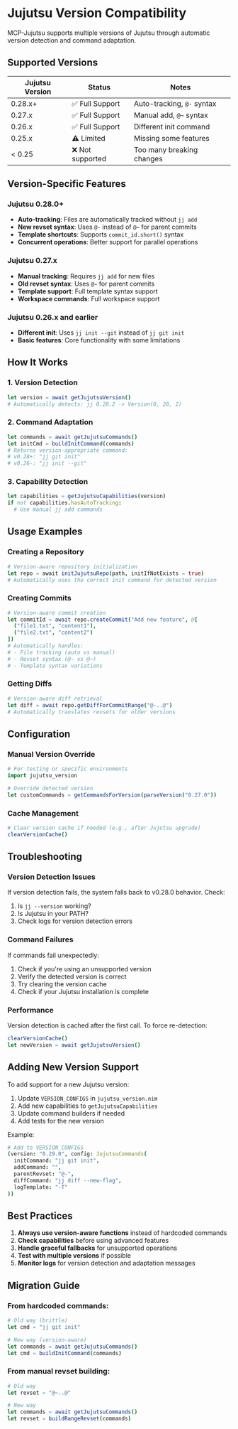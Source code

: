 # Jujutsu Version Compatibility

MCP-Jujutsu supports multiple versions of Jujutsu through automatic version detection and command adaptation.

## Supported Versions

| Jujutsu Version | Status | Notes |
|----------------|--------|-------|
| 0.28.x+ | ✅ Full Support | Auto-tracking, `@-` syntax |
| 0.27.x | ✅ Full Support | Manual add, `@~` syntax |
| 0.26.x | ✅ Full Support | Different init command |
| 0.25.x | ⚠️ Limited | Missing some features |
| < 0.25 | ❌ Not supported | Too many breaking changes |

## Version-Specific Features

### Jujutsu 0.28.0+
- **Auto-tracking**: Files are automatically tracked without `jj add`
- **New revset syntax**: Uses `@-` instead of `@~` for parent commits
- **Template shortcuts**: Supports `commit_id.short()` syntax
- **Concurrent operations**: Better support for parallel operations

### Jujutsu 0.27.x
- **Manual tracking**: Requires `jj add` for new files
- **Old revset syntax**: Uses `@~` for parent commits
- **Template support**: Full template syntax support
- **Workspace commands**: Full workspace support

### Jujutsu 0.26.x and earlier
- **Different init**: Uses `jj init --git` instead of `jj git init`
- **Basic features**: Core functionality with some limitations

## How It Works

### 1. Version Detection
```nim
let version = await getJujutsuVersion()
# Automatically detects: jj 0.28.2 -> Version(0, 28, 2)
```

### 2. Command Adaptation
```nim
let commands = await getJujutsuCommands()
let initCmd = buildInitCommand(commands)
# Returns version-appropriate command:
# v0.28+: "jj git init"
# v0.26-: "jj init --git"
```

### 3. Capability Detection
```nim
let capabilities = getJujutsuCapabilities(version)
if not capabilities.hasAutoTracking:
  # Use manual jj add commands
```

## Usage Examples

### Creating a Repository
```nim
# Version-aware repository initialization
let repo = await initJujutsuRepo(path, initIfNotExists = true)
# Automatically uses the correct init command for detected version
```

### Creating Commits
```nim
# Version-aware commit creation
let commitId = await repo.createCommit("Add new feature", @[
  ("file1.txt", "content1"),
  ("file2.txt", "content2")
])
# Automatically handles:
# - File tracking (auto vs manual)
# - Revset syntax (@- vs @~)
# - Template syntax variations
```

### Getting Diffs
```nim
# Version-aware diff retrieval
let diff = await repo.getDiffForCommitRange("@-..@")
# Automatically translates revsets for older versions
```

## Configuration

### Manual Version Override
```nim
# For testing or specific environments
import jujutsu_version

# Override detected version
let customCommands = getCommandsForVersion(parseVersion("0.27.0"))
```

### Cache Management
```nim
# Clear version cache if needed (e.g., after Jujutsu upgrade)
clearVersionCache()
```

## Troubleshooting

### Version Detection Issues
If version detection fails, the system falls back to v0.28.0 behavior. Check:
1. Is `jj --version` working?
2. Is Jujutsu in your PATH?
3. Check logs for version detection errors

### Command Failures
If commands fail unexpectedly:
1. Check if you're using an unsupported version
2. Verify the detected version is correct
3. Try clearing the version cache
4. Check if your Jujutsu installation is complete

### Performance
Version detection is cached after the first call. To force re-detection:
```nim
clearVersionCache()
let newVersion = await getJujutsuVersion()
```

## Adding New Version Support

To add support for a new Jujutsu version:

1. Update `VERSION_CONFIGS` in `jujutsu_version.nim`
2. Add new capabilities to `getJujutsuCapabilities`
3. Update command builders if needed
4. Add tests for the new version

Example:
```nim
# Add to VERSION_CONFIGS
(version: "0.29.0", config: JujutsuCommands(
  initCommand: "jj git init",
  addCommand: "",
  parentRevset: "@-",
  diffCommand: "jj diff --new-flag",
  logTemplate: "-T"
))
```

## Best Practices

1. **Always use version-aware functions** instead of hardcoded commands
2. **Check capabilities** before using advanced features
3. **Handle graceful fallbacks** for unsupported operations
4. **Test with multiple versions** if possible
5. **Monitor logs** for version detection and adaptation messages

## Migration Guide

### From hardcoded commands:
```nim
# Old way (brittle)
let cmd = "jj git init"

# New way (version-aware)
let commands = await getJujutsuCommands()
let cmd = buildInitCommand(commands)
```

### From manual revset building:
```nim
# Old way
let revset = "@~..@"

# New way
let commands = await getJujutsuCommands()
let revset = buildRangeRevset(commands)
```
